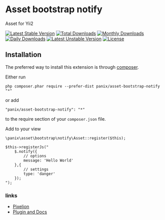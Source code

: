 Asset bootstrap notify
===========
Asset for Yii2

[![Latest Stable Version](https://poser.pugx.org/panix/asset-bootstrap-notify/v/stable)](https://packagist.org/packages/panix/asset-bootstrap-notify)
[![Total Downloads](https://poser.pugx.org/panix/asset-bootstrap-notify/downloads)](https://packagist.org/packages/panix/asset-bootstrap-notify)
[![Monthly Downloads](https://poser.pugx.org/panix/asset-bootstrap-notify/d/monthly)](https://packagist.org/packages/panix/asset-bootstrap-notify)
[![Daily Downloads](https://poser.pugx.org/panix/asset-bootstrap-notify/d/daily)](https://packagist.org/packages/panix/asset-bootstrap-notify)
[![Latest Unstable Version](https://poser.pugx.org/panix/asset-bootstrap-notify/v/unstable)](https://packagist.org/packages/panix/asset-bootstrap-notify)
[![License](https://poser.pugx.org/panix/asset-bootstrap-notify/license)](https://packagist.org/packages/panix/asset-bootstrap-notify)


Installation
------------

The preferred way to install this extension is through [composer](http://getcomposer.org/download/).

Either run

```
php composer.phar require --prefer-dist panix/asset-bootstrap-notify "*"
```

or add

```
"panix/asset-bootstrap-notify": "*"
```

to the require section of your `composer.json` file.

Add to your view
```
\panix\asset\bootstrap\notify\Asset::register($this);

$this->registerJs("
    $.notify({
        // options
        message: 'Hello World' 
    },{
        // settings
        type: 'danger'
    });
");
```

### links
* [Pixelion](https://pixelion.com.ua)
* [Plugin and Docs](http://bootstrap-growl.remabledesigns.com)
